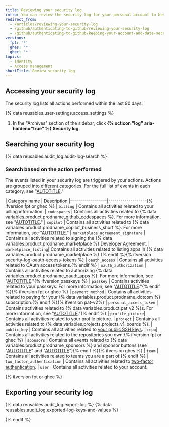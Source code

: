 ```yaml
---
title: Reviewing your security log
intro: You can review the security log for your personal account to better understand actions you've performed and actions others have performed that involve you.
redirect_from:
  - /articles/reviewing-your-security-log
  - /github/authenticating-to-github/reviewing-your-security-log
  - /github/authenticating-to-github/keeping-your-account-and-data-secure/reviewing-your-security-log
versions:
  fpt: '*'
  ghes: '*'
  ghec: '*'
topics:
  - Identity
  - Access management
shortTitle: Review security log
---
```


## Accessing your security log

The security log lists all actions performed within the last 90 days.

{% data reusables.user-settings.access_settings %}
1. In the "Archives" section of the sidebar, click **{% octicon "log" aria-hidden="true" %} Security log**.

## Searching your security log

{% data reusables.audit_log.audit-log-search %}

### Search based on the action performed

The events listed in your security log are triggered by your actions. Actions are grouped into different categories. For the full list of events in each category, see "[AUTOTITLE](/authentication/keeping-your-account-and-data-secure/security-log-events)."

| Category name | Description
|------------------|-------------------{% ifversion fpt or ghec %}
| `billing` | Contains all activities related to your billing information.
| `codespaces` | Contains all activities related to {% data variables.product.prodname_github_codespaces %}. For more information, see "[AUTOTITLE](/codespaces/overview)."
| `copilot` | Contains all activities related to {% data variables.product.prodname_copilot_business_short %}. For more information, see "[AUTOTITLE](/copilot/overview-of-github-copilot)."
| `marketplace_agreement_signature` | Contains all activities related to signing the {% data variables.product.prodname_marketplace %} Developer Agreement.
| `marketplace_listing`| Contains all activities related to listing apps in {% data variables.product.prodname_marketplace %}.{% endif %}{% ifversion security-log-oauth-access-tokens %}
| `oauth_access` | Contains all activities related to OAuth access tokens.{% endif %}
| `oauth_authorization` | Contains all activities related to authorizing {% data variables.product.prodname_oauth_apps %}. For more information, see "[AUTOTITLE](/apps/oauth-apps/using-oauth-apps/authorizing-oauth-apps)."{% ifversion passkeys %}
| `passkey` | Contains activities related to your passkeys. For more information, see "[AUTOTITLE](/authentication/authenticating-with-a-passkey/about-passkeys)."{% endif %}{% ifversion fpt or ghec %}
| `payment_method` | Contains all activities related to paying for your {% data variables.product.prodname_dotcom %} subscription.{% endif %}{% ifversion pat-v2%}
| `personal_access_token` | Contains activities related to {% data variables.product.pat_v2 %}s. For more information, see "[AUTOTITLE](/authentication/keeping-your-account-and-data-secure/creating-a-personal-access-token)."{% endif %}
| `profile_picture`| Contains all activities related to your profile picture.
| `project` | Contains all activities related to {% data variables.projects.projects_v1_boards %}.
| `public_key` | Contains all activities related to [your public SSH keys](/authentication/connecting-to-github-with-ssh/adding-a-new-ssh-key-to-your-github-account).
| `repo`| Contains all activities related to the repositories you own.{% ifversion fpt or ghec %}
| `sponsors` | Contains all events related to {% data variables.product.prodname_sponsors %} and sponsor buttons (see "[AUTOTITLE](/sponsors/getting-started-with-github-sponsors/about-github-sponsors)" and "[AUTOTITLE](/repositories/managing-your-repositorys-settings-and-features/customizing-your-repository/displaying-a-sponsor-button-in-your-repository)"){% endif %}{% ifversion ghes %}
| `team` | Contains all activities related to teams you are a part of.{% endif %}
| `two_factor_authentication` | Contains all activities related to [two-factor authentication](/authentication/securing-your-account-with-two-factor-authentication-2fa).
| `user` | Contains all activities related to your account.

{% ifversion fpt or ghec %}

## Exporting your security log

{% data reusables.audit_log.export-log %}
{% data reusables.audit_log.exported-log-keys-and-values %}

{% endif %}
